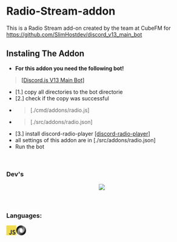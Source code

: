 # Radio-Stream-addon
This is a Radio Stream add-on created by the team at CubeFM for https://github.com/SlimHostdev/discord_v13_main_bot

## Instaling The Addon

- **For this addon you need the following bot!**
> [[Discord.js V13 Main Bot]](https://github.com/SlimHostdev/discord_v13_main_bot)
- [1.] copy all directories to the bot directorie
- [2.] check if the copy was successful
- > [./cmd/addons/radio.js]
- > [./src/addons/radio.json]
- [3.] install discord-radio-player [[discord-radio-player]](https://www.npmjs.com/package/discord-radio-player)
- all settings of this addon are in [./src/addons/radio.json]
- Run the bot
<br />

### Dev's
<p align="center" dir="auto">
<a href="https://github.com/L3G3CLAN"><img width="420" src="https://github-readme-stats.vercel.app/api?username=L3G3CLAN&amp;count_private=true&amp;show_icons=true&amp;title_color=dc143c&amp;text_color=ffffff&amp;icon_color=dc143c&amp;hide_border=true&amp;bg_color=282a36&amp;layout=compact&amp;hide_title=false&amp;hide_rank=false" style="max-width: 100%;"></a>
</p>
<br />

### Languages:
<img align="left" alt="JavaScript" width="26px" src="https://raw.githubusercontent.com/github/explore/80688e429a7d4ef2fca1e82350fe8e3517d3494d/topics/javascript/javascript.png" />
<img align="left" alt="Json" width="26px" src="https://raw.githubusercontent.com/github/explore/80688e429a7d4ef2fca1e82350fe8e3517d3494d/topics/json/json.png" />
<br />
